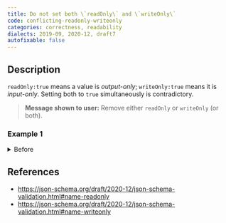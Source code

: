 ```yaml
---
title: Do not set both \`readOnly\` and \`writeOnly\`
code: conflicting-readonly-writeonly
categories: correctness, readability
dialects: 2019-09, 2020-12, draft7
autofixable: false
---
```


## Description
`readOnly:true` means a value is *output-only*; `writeOnly:true` means it is *input-only*. Setting both to `true` simultaneously is contradictory.

> **Message shown to user:**
> Remove either `readOnly` or `writeOnly` (or both).

### Example 1
<details><summary>Before</summary>

```json
{
  "$schema": "https://json-schema.org/draft/2020-12/schema",
  "type": "object",
  "properties": {
    "password": {
      "readOnly": true,
      "writeOnly": true,
      "type": "string"
    }
  }
}
```
</details>

## References
* <https://json-schema.org/draft/2020-12/json-schema-validation.html#name-readonly>
* <https://json-schema.org/draft/2020-12/json-schema-validation.html#name-writeonly>
